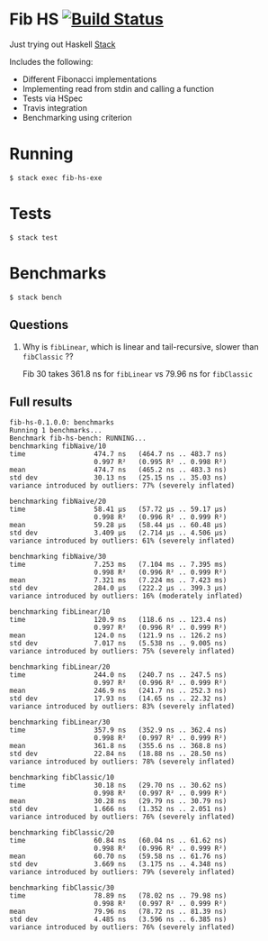 # Fib HS [![Build Status](https://travis-ci.org/lloydmeta/fib-hs.svg?branch=master)](https://travis-ci.org/lloydmeta/fib-hs)

Just trying out Haskell [Stack](https://docs.haskellstack.org/en/stable/GUIDE/)

Includes the following:

- Different Fibonacci implementations
- Implementing read from stdin and calling a function
- Tests via HSpec
- Travis integration
- Benchmarking using criterion

# Running

`$ stack exec fib-hs-exe`

# Tests

`$ stack test`

# Benchmarks

`$ stack bench`

## Questions

1. Why is `fibLinear`, which is linear and tail-recursive, slower than `fibClassic` ??

    Fib 30 takes 361.8 ns for `fibLinear` vs 79.96 ns for `fibClassic`
    
## Full results

```
fib-hs-0.1.0.0: benchmarks
Running 1 benchmarks...
Benchmark fib-hs-bench: RUNNING...
benchmarking fibNaive/10
time                 474.7 ns   (464.7 ns .. 483.7 ns)
                     0.997 R²   (0.995 R² .. 0.998 R²)
mean                 474.7 ns   (465.2 ns .. 483.3 ns)
std dev              30.13 ns   (25.15 ns .. 35.03 ns)
variance introduced by outliers: 77% (severely inflated)

benchmarking fibNaive/20
time                 58.41 μs   (57.72 μs .. 59.17 μs)
                     0.998 R²   (0.996 R² .. 0.999 R²)
mean                 59.28 μs   (58.44 μs .. 60.48 μs)
std dev              3.409 μs   (2.714 μs .. 4.506 μs)
variance introduced by outliers: 61% (severely inflated)

benchmarking fibNaive/30
time                 7.253 ms   (7.104 ms .. 7.395 ms)
                     0.998 R²   (0.996 R² .. 0.999 R²)
mean                 7.321 ms   (7.224 ms .. 7.423 ms)
std dev              284.0 μs   (222.2 μs .. 399.3 μs)
variance introduced by outliers: 16% (moderately inflated)

benchmarking fibLinear/10
time                 120.9 ns   (118.6 ns .. 123.4 ns)
                     0.997 R²   (0.996 R² .. 0.999 R²)
mean                 124.0 ns   (121.9 ns .. 126.2 ns)
std dev              7.017 ns   (5.538 ns .. 9.005 ns)
variance introduced by outliers: 75% (severely inflated)

benchmarking fibLinear/20
time                 244.0 ns   (240.7 ns .. 247.5 ns)
                     0.997 R²   (0.996 R² .. 0.999 R²)
mean                 246.9 ns   (241.7 ns .. 252.3 ns)
std dev              17.93 ns   (14.65 ns .. 22.32 ns)
variance introduced by outliers: 83% (severely inflated)

benchmarking fibLinear/30
time                 357.9 ns   (352.9 ns .. 362.4 ns)
                     0.998 R²   (0.997 R² .. 0.999 R²)
mean                 361.8 ns   (355.6 ns .. 368.8 ns)
std dev              22.84 ns   (18.88 ns .. 28.50 ns)
variance introduced by outliers: 78% (severely inflated)

benchmarking fibClassic/10
time                 30.18 ns   (29.70 ns .. 30.62 ns)
                     0.998 R²   (0.997 R² .. 0.999 R²)
mean                 30.28 ns   (29.79 ns .. 30.79 ns)
std dev              1.666 ns   (1.352 ns .. 2.051 ns)
variance introduced by outliers: 76% (severely inflated)

benchmarking fibClassic/20
time                 60.84 ns   (60.04 ns .. 61.62 ns)
                     0.998 R²   (0.996 R² .. 0.999 R²)
mean                 60.70 ns   (59.58 ns .. 61.76 ns)
std dev              3.669 ns   (3.175 ns .. 4.348 ns)
variance introduced by outliers: 79% (severely inflated)

benchmarking fibClassic/30
time                 78.89 ns   (78.02 ns .. 79.98 ns)
                     0.998 R²   (0.997 R² .. 0.999 R²)
mean                 79.96 ns   (78.72 ns .. 81.39 ns)
std dev              4.485 ns   (3.596 ns .. 6.385 ns)
variance introduced by outliers: 76% (severely inflated)
```